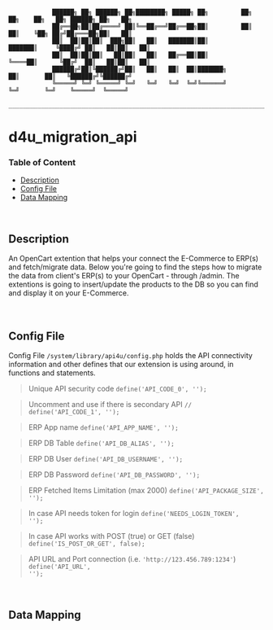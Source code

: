 ```

            ██████╗ ██╗ ██████╗ ██╗████████╗ █████╗ ██╗         ██╗  ██╗    ██╗   ██╗ ██████╗ ██╗   ██╗
            ██╔══██╗██║██╔════╝ ██║╚══██╔══╝██╔══██╗██║         ██║  ██║    ╚██╗ ██╔╝██╔═══██╗██║   ██║
            ██║  ██║██║██║  ███╗██║   ██║   ███████║██║         ███████║     ╚████╔╝ ██║   ██║██║   ██║
            ██║  ██║██║██║   ██║██║   ██║   ██╔══██║██║         ╚════██║      ╚██╔╝  ██║   ██║██║   ██║
            ██████╔╝██║╚██████╔╝██║   ██║   ██║  ██║███████╗         ██║       ██║   ╚██████╔╝╚██████╔╝
            ╚═════╝ ╚═╝ ╚═════╝ ╚═╝   ╚═╝   ╚═╝  ╚═╝╚══════╝         ╚═╝       ╚═╝    ╚═════╝  ╚═════╝ 
            ___________________________________________________________________________________________

```
                                     
# d4u_migration_api

<h3>Table of Content</h3>

- [Description](#description)
- [Config File](#config-file)
- [Data Mapping](#data-mapping)
<br />  

## Description
An OpenCart extention that helps your connect the E-Commerce to ERP(s) and fetch/migrate data.
Below you're going to find the steps how to migrate the data from client's ERP(s) to your OpenCart -
through /admin. The extentions is going to insert/update the products to the DB so you can
find and display it on your E-Commerce.
<br /><br /><br />

## Config File
Config File <code>/system/library/api4u/config.php</code> holds the API connectivity information and other defines
that our extension is using around, in functions and statements.
<br />

> Unique API security code <code>define('API_CODE_0', '');</code> 

> Uncomment and use if there is secondary API <code>// define('API_CODE_1', '');</code> 

> ERP App name <code>define('API_APP_NAME', '');</code> 

> ERP DB Table <code>define('API_DB_ALIAS', '');</code>

> ERP DB User <code>define('API_DB_USERNAME', '');</code>

> ERP DB Password <code>define('API_DB_PASSWORD', '');</code>

> ERP Fetched Items Limitation (max 2000) <code>define('API_PACKAGE_SIZE', '');</code>

> In case API needs token for login <code>define('NEEDS_LOGIN_TOKEN', '');</code>

> In case API works with POST (true) or GET (false) <code>define('IS_POST_OR_GET', false);</code>

> API URL and Port connection (i.e. `'http://123.456.789:1234'`) <code>define('API_URL', '');</code>

<br />

## Data Mapping



